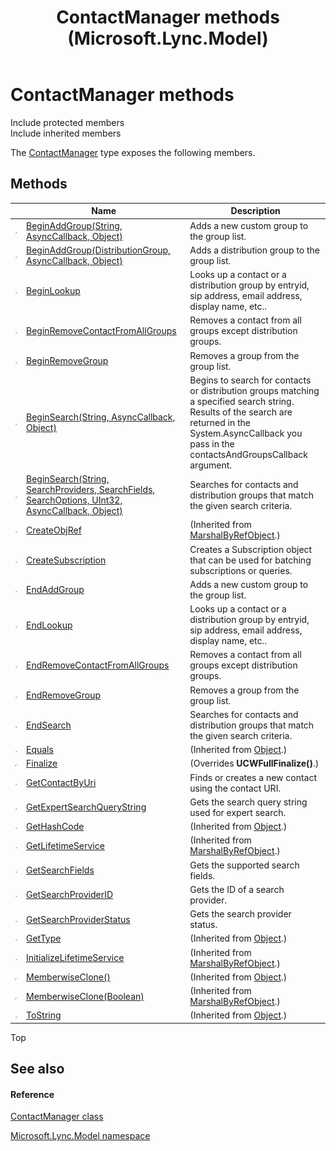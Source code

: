 ﻿---
title: ContactManager methods (Microsoft.Lync.Model)
TOCTitle: ContactManager methods
ms:assetid: Methods.T:Microsoft.Lync.Model.ContactManager_DI_3_UC_OCS14MrefLyncWPF
ms:mtpsurl: https://msdn.microsoft.com/en-us/library/microsoft.lync.model.contactmanager_di_3_uc_ocs14mreflyncwpf_methods(v=office.15)
ms:contentKeyID: 48590001
ms.date: 07/28/2014
mtps_version: v=office.15
---

# ContactManager methods

Include protected members  
Include inherited members  

The [ContactManager](contactmanager-class-microsoft-lync-model_2.md) type exposes the following members.

## Methods

<table>
<thead>
<tr class="header">
<th> </th>
<th>Name</th>
<th>Description</th>
</tr>
</thead>
<tbody>
<tr class="odd">
<td><img src="images/Hh347903.pubmethod(Office.15).gif" title="Public method" alt="Public method" /></td>
<td><a href="contactmanager-beginaddgroup-method-string-asynccallback-object-microsoft-lync-model_2.md">BeginAddGroup(String, AsyncCallback, Object)</a></td>
<td>Adds a new custom group to the group list.</td>
</tr>
<tr class="even">
<td><img src="images/Hh347903.pubmethod(Office.15).gif" title="Public method" alt="Public method" /></td>
<td><a href="contactmanager-beginaddgroup-method-distributiongroup-asynccallback-object-microsoft-lync-model_2.md">BeginAddGroup(DistributionGroup, AsyncCallback, Object)</a></td>
<td>Adds a distribution group to the group list.</td>
</tr>
<tr class="odd">
<td><img src="images/Hh347903.pubmethod(Office.15).gif" title="Public method" alt="Public method" /></td>
<td><a href="contactmanager-beginlookup-method-microsoft-lync-model_2.md">BeginLookup</a></td>
<td>Looks up a contact or a distribution group by entryid, sip address, email address, display name, etc..</td>
</tr>
<tr class="even">
<td><img src="images/Hh347903.pubmethod(Office.15).gif" title="Public method" alt="Public method" /></td>
<td><a href="contactmanager-beginremovecontactfromallgroups-method-microsoft-lync-model_2.md">BeginRemoveContactFromAllGroups</a></td>
<td>Removes a contact from all groups except distribution groups.</td>
</tr>
<tr class="odd">
<td><img src="images/Hh347903.pubmethod(Office.15).gif" title="Public method" alt="Public method" /></td>
<td><a href="contactmanager-beginremovegroup-method-microsoft-lync-model_2.md">BeginRemoveGroup</a></td>
<td>Removes a group from the group list.</td>
</tr>
<tr class="even">
<td><img src="images/Hh347903.pubmethod(Office.15).gif" title="Public method" alt="Public method" /></td>
<td><a href="contactmanager-beginsearch-method-string-asynccallback-object-microsoft-lync-model_2.md">BeginSearch(String, AsyncCallback, Object)</a></td>
<td>Begins to search for contacts or distribution groups matching a specified search string. Results of the search are returned in the System.AsyncCallback you pass in the contactsAndGroupsCallback argument.</td>
</tr>
<tr class="odd">
<td><img src="images/Hh347903.pubmethod(Office.15).gif" title="Public method" alt="Public method" /></td>
<td><a href="contactmanager-beginsearch-method-string-searchproviders-searchfields-searchoptions-uint32-asynccallback-object-microsoft-lync-model_2.md">BeginSearch(String, SearchProviders, SearchFields, SearchOptions, UInt32, AsyncCallback, Object)</a></td>
<td>Searches for contacts and distribution groups that match the given search criteria.</td>
</tr>
<tr class="even">
<td><img src="images/Hh347903.pubmethod(Office.15).gif" title="Public method" alt="Public method" /></td>
<td><a href="http://msdn2.microsoft.com/en-us/library/2ch65xad">CreateObjRef</a></td>
<td>(Inherited from <a href="http://msdn2.microsoft.com/en-us/library/w4302s1f">MarshalByRefObject</a>.)</td>
</tr>
<tr class="odd">
<td><img src="images/Hh347903.pubmethod(Office.15).gif" title="Public method" alt="Public method" /></td>
<td><a href="contactmanager-createsubscription-method-microsoft-lync-model_2.md">CreateSubscription</a></td>
<td>Creates a Subscription object that can be used for batching subscriptions or queries.</td>
</tr>
<tr class="even">
<td><img src="images/Hh347903.pubmethod(Office.15).gif" title="Public method" alt="Public method" /></td>
<td><a href="contactmanager-endaddgroup-method-microsoft-lync-model_2.md">EndAddGroup</a></td>
<td>Adds a new custom group to the group list.</td>
</tr>
<tr class="odd">
<td><img src="images/Hh347903.pubmethod(Office.15).gif" title="Public method" alt="Public method" /></td>
<td><a href="contactmanager-endlookup-method-microsoft-lync-model_2.md">EndLookup</a></td>
<td>Looks up a contact or a distribution group by entryid, sip address, email address, display name, etc..</td>
</tr>
<tr class="even">
<td><img src="images/Hh347903.pubmethod(Office.15).gif" title="Public method" alt="Public method" /></td>
<td><a href="contactmanager-endremovecontactfromallgroups-method-microsoft-lync-model_2.md">EndRemoveContactFromAllGroups</a></td>
<td>Removes a contact from all groups except distribution groups.</td>
</tr>
<tr class="odd">
<td><img src="images/Hh347903.pubmethod(Office.15).gif" title="Public method" alt="Public method" /></td>
<td><a href="contactmanager-endremovegroup-method-microsoft-lync-model_2.md">EndRemoveGroup</a></td>
<td>Removes a group from the group list.</td>
</tr>
<tr class="even">
<td><img src="images/Hh347903.pubmethod(Office.15).gif" title="Public method" alt="Public method" /></td>
<td><a href="contactmanager-endsearch-method-microsoft-lync-model_2.md">EndSearch</a></td>
<td>Searches for contacts and distribution groups that match the given search criteria.</td>
</tr>
<tr class="odd">
<td><img src="images/Hh347903.pubmethod(Office.15).gif" title="Public method" alt="Public method" /></td>
<td><a href="http://msdn2.microsoft.com/en-us/library/bsc2ak47">Equals</a></td>
<td>(Inherited from <a href="http://msdn2.microsoft.com/en-us/library/e5kfa45b">Object</a>.)</td>
</tr>
<tr class="even">
<td><img src="images/Hh347903.protmethod(Office.15).gif" title="Protected method" alt="Protected method" /></td>
<td><a href="contactmanager-finalize-method-microsoft-lync-model_1.md">Finalize</a></td>
<td>(Overrides <strong>UCWFullFinalize()</strong>.)</td>
</tr>
<tr class="odd">
<td><img src="images/Hh347903.pubmethod(Office.15).gif" title="Public method" alt="Public method" /></td>
<td><a href="contactmanager-getcontactbyuri-method-microsoft-lync-model_2.md">GetContactByUri</a></td>
<td>Finds or creates a new contact using the contact URI.</td>
</tr>
<tr class="even">
<td><img src="images/Hh347903.pubmethod(Office.15).gif" title="Public method" alt="Public method" /></td>
<td><a href="contactmanager-getexpertsearchquerystring-method-microsoft-lync-model_2.md">GetExpertSearchQueryString</a></td>
<td>Gets the search query string used for expert search.</td>
</tr>
<tr class="odd">
<td><img src="images/Hh347903.pubmethod(Office.15).gif" title="Public method" alt="Public method" /></td>
<td><a href="http://msdn2.microsoft.com/en-us/library/zdee4b3y">GetHashCode</a></td>
<td>(Inherited from <a href="http://msdn2.microsoft.com/en-us/library/e5kfa45b">Object</a>.)</td>
</tr>
<tr class="even">
<td><img src="images/Hh347903.pubmethod(Office.15).gif" title="Public method" alt="Public method" /></td>
<td><a href="http://msdn2.microsoft.com/en-us/library/c6y7316f">GetLifetimeService</a></td>
<td>(Inherited from <a href="http://msdn2.microsoft.com/en-us/library/w4302s1f">MarshalByRefObject</a>.)</td>
</tr>
<tr class="odd">
<td><img src="images/Hh347903.pubmethod(Office.15).gif" title="Public method" alt="Public method" /></td>
<td><a href="contactmanager-getsearchfields-method-microsoft-lync-model_2.md">GetSearchFields</a></td>
<td>Gets the supported search fields.</td>
</tr>
<tr class="even">
<td><img src="images/Hh347903.pubmethod(Office.15).gif" title="Public method" alt="Public method" /></td>
<td><a href="contactmanager-getsearchproviderid-method-microsoft-lync-model_2.md">GetSearchProviderID</a></td>
<td>Gets the ID of a search provider.</td>
</tr>
<tr class="odd">
<td><img src="images/Hh347903.pubmethod(Office.15).gif" title="Public method" alt="Public method" /></td>
<td><a href="contactmanager-getsearchproviderstatus-method-microsoft-lync-model_2.md">GetSearchProviderStatus</a></td>
<td>Gets the search provider status.</td>
</tr>
<tr class="even">
<td><img src="images/Hh347903.pubmethod(Office.15).gif" title="Public method" alt="Public method" /></td>
<td><a href="http://msdn2.microsoft.com/en-us/library/dfwy45w9">GetType</a></td>
<td>(Inherited from <a href="http://msdn2.microsoft.com/en-us/library/e5kfa45b">Object</a>.)</td>
</tr>
<tr class="odd">
<td><img src="images/Hh347903.pubmethod(Office.15).gif" title="Public method" alt="Public method" /></td>
<td><a href="http://msdn2.microsoft.com/en-us/library/zwt5tzck">InitializeLifetimeService</a></td>
<td>(Inherited from <a href="http://msdn2.microsoft.com/en-us/library/w4302s1f">MarshalByRefObject</a>.)</td>
</tr>
<tr class="even">
<td><img src="images/Hh347903.protmethod(Office.15).gif" title="Protected method" alt="Protected method" /></td>
<td><a href="http://msdn2.microsoft.com/en-us/library/57ctke0a">MemberwiseClone()</a></td>
<td>(Inherited from <a href="http://msdn2.microsoft.com/en-us/library/e5kfa45b">Object</a>.)</td>
</tr>
<tr class="odd">
<td><img src="images/Hh347903.protmethod(Office.15).gif" title="Protected method" alt="Protected method" /></td>
<td><a href="http://msdn2.microsoft.com/en-us/library/ms131262">MemberwiseClone(Boolean)</a></td>
<td>(Inherited from <a href="http://msdn2.microsoft.com/en-us/library/w4302s1f">MarshalByRefObject</a>.)</td>
</tr>
<tr class="even">
<td><img src="images/Hh347903.pubmethod(Office.15).gif" title="Public method" alt="Public method" /></td>
<td><a href="http://msdn2.microsoft.com/en-us/library/7bxwbwt2">ToString</a></td>
<td>(Inherited from <a href="http://msdn2.microsoft.com/en-us/library/e5kfa45b">Object</a>.)</td>
</tr>
</tbody>
</table>


Top

## See also

#### Reference

[ContactManager class](contactmanager-class-microsoft-lync-model_2.md)

[Microsoft.Lync.Model namespace](microsoft-lync-model-namespace_2.md)

